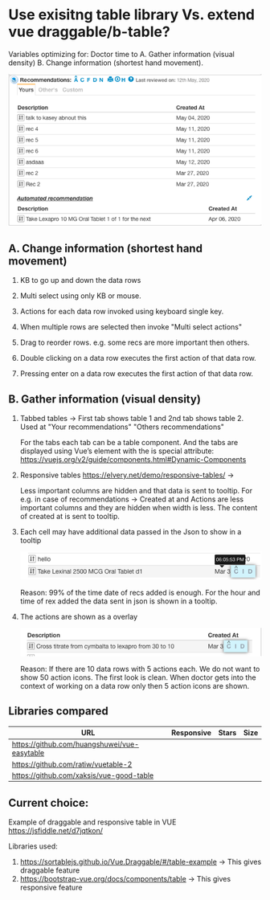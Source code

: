 # Use exisitng table library Vs. extend vue draggable/b-table?

Variables optimizing for: Doctor time to A. Gather information (visual density) B. Change information (shortest hand movement).

![card-table-features](./docs/analyzing-features-of-card-table.png)

## A. Change information (shortest hand movement)

1. KB to go up and down the data rows

2. Multi select using only KB or mouse.

3. Actions for each data row invoked using keyboard single key.

4. When multiple rows are selected then invoke "Multi select actions"

5. Drag to reorder rows. e.g. some recs are more important then others.

6. Double clicking on a data row executes the first action of that data row.

7. Pressing enter on a data row executes the first action of that data row.

## B. Gather information (visual density)

1. Tabbed tables -> First tab shows table 1 and 2nd tab shows table 2. Used at "Your recommendations" "Others recommendations"

   For the tabs each tab can be a table component. And the tabs are displayed using Vue’s <component> element with the is special attribute:
   https://vuejs.org/v2/guide/components.html#Dynamic-Components

2. Responsive tables https://elvery.net/demo/responsive-tables/ -> 

    Less important columns are hidden and that data is sent to tooltip. For e.g. in case of recommendations -> Created at and Actions are less important columns and they are hidden when width is less. The content of created at is sent to tooltip.

3. Each cell may have additional data passed in the Json to show in a tooltip

    ![card-table-features](./docs/additional-data-for-a-cell-shown-in-tooltip.png)
        
    Reason: 99% of the time date of recs added is enough. For the hour and time of rex added the data 		sent in json is shown in a tooltip.

4. The actions are shown as a overlay

    ![card-table-features](./docs/action-as-overlay.png)
    
    Reason: If there are 10 data rows with 5 actions each. We do not want to show 50 action icons. The first 		look is clean. When doctor gets into the context of working on a data row only then 5 action icons are 		shown.


## Libraries compared 

| URL                                          |  Responsive            |  Stars          | Size
|--                                            |--                      |--               |--
| https://github.com/huangshuwei/vue-easytable |                        |                 |
| https://github.com/ratiw/vuetable-2          |                        |                 |
| https://github.com/xaksis/vue-good-table     |                        |                 |


## Current choice:

Example of draggable and responsive table in VUE https://jsfiddle.net/d7jqtkon/

Libraries used:
1. https://sortablejs.github.io/Vue.Draggable/#/table-example -> This gives draggable feature
2. https://bootstrap-vue.org/docs/components/table -> This gives responsive feature
